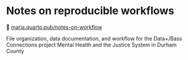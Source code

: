# Notes on reproducible workflows

:link: [maria.quarto.pub/notes-on-workflow](https://maria.quarto.pub/notes-on-workflow/)

File organization, data documentation, and workflow for the Data+/Bass Connections project Mental Health and the Justice System in Durham County
